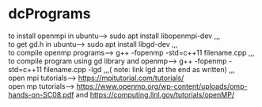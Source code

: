 # dcPrograms
to install openmpi in ubuntu--> sudo apt install libopenmpi-dev ,,, <br/>
to get gd.h in ubuntu--> sudo apt install libgd-dev  ,,, <br/>
to compile openmp programs--> g++ -fopenmp -std=c++11 filename.cpp  ,,, <br/>
to compile program using gd library and openmp--> g++ -fopenmp -std=c++11 filename.cpp -lgd ,,,( note: link lgd at the end as written) ,,,<br/>
open mpi tutorials--> https://mpitutorial.com/tutorials/ <br/>
open mp tutorials--> https://www.openmp.org/wp-content/uploads/omp-hands-on-SC08.pdf and https://computing.llnl.gov/tutorials/openMP/
